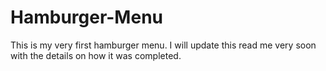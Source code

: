 # Hamburger-Menu
This is my very first hamburger menu. I will update this read me very soon with the details on how it was completed.
